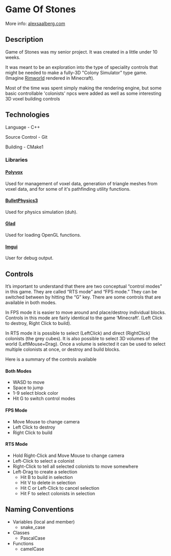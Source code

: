 # Game Of Stones

More info: [alexsaalberg.com](https://alexsaalberg.com/gos.html)
## Description

Game of Stones was my senior project. It was created in a little under 10 weeks. 

It was meant to be an exploration into the type of speciality controls that might be needed to make a fully-3D "Colony Simulator" type game. (Imagine [Rimworld](https://rimworldgame.com/) rendered in Minecraft). 

Most of the time was spent simply making the rendering engine, but some basic controllable 'colonists' npcs were added as well as some interesting 3D voxel building controls

## Technologies

Language - C++

Source Control - Git

Building - CMake1
### Libraries

#### [Polyvox](http://www.volumesoffun.com/polyvox-about/)

Used for management of voxel data, generation of triangle meshes from voxel data, and for some of it's pathfinding utility functions.

#### [BulletPhysics3](https://github.com/bulletphysics/bullet3)

Used for physics simulation (duh).

#### [Glad](https://github.com/Dav1dde/glad)

Used for loading OpenGL functions.

#### [Imgui](https://github.com/ocornut/imgui)

User for debug output.

## Controls
  It’s important to understand that there are two conceptual “control modes” in this game. They are called “RTS mode” and “FPS mode.” They can be switched between by hitting the “G” key. There are some controls that are available in both modes.
  
  In FPS mode it is easier to move around and place/destroy individual blocks. Controls in this mode are fairly identical to the game ‘Minecraft’. (Left Click to destroy, Right Click to build).
  
  In RTS mode it is possible to select (LeftClick) and direct (RightClick) colonists (the grey cubes). It is also possible to select 3D volumes of the world (LeftMouse+Drag). Once a volume is selected it can be used to select multiple colonists at once, or destroy and build blocks.

Here is a summary of the controls available
#### Both Modes
* WASD to move
* Space to jump
* 1-9 select block color 
* Hit G to switch control modes

#### FPS Mode
* Move Mouse to change camera
* Left Click to destroy
* Right Click to build

#### RTS Mode
* Hold Right-Click and Move Mouse to change camera
* Left-Click to select a colonist
* Right-Click to tell all selected colonists to move somewhere
* Left-Drag to create a selection
  * Hit B to build in selection
  * Hit V to delete in selection
  * Hit C or Left-Click to cancel selection
  * Hit F to select colonists in selection

## Naming Conventions
* Variables (local and member)
  * snake_case 
* Classes
  * PascalCase
* Functions
  * camelCase


